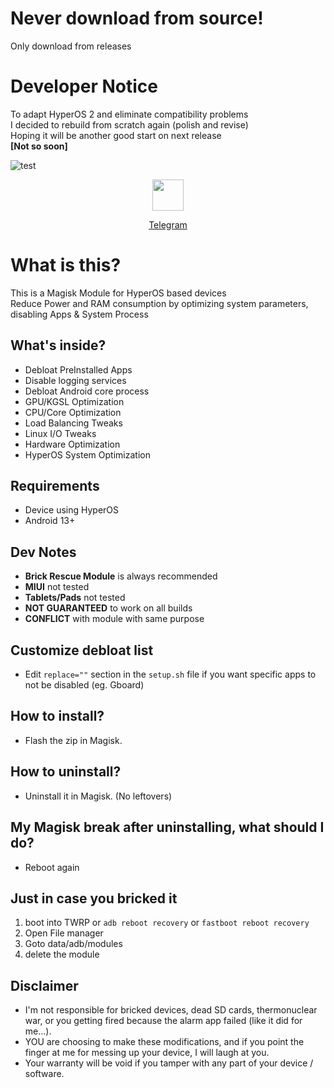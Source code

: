 # Never download from source!
Only download from releases

# Developer Notice
To adapt HyperOS 2 and eliminate compatibility problems\
I decided to rebuild from scratch again (polish and revise)\
Hoping it will be another good start on next release\
**[Not so soon]**

![test](https://github.com/user-attachments/assets/5cf75f24-5993-4e64-b3b2-328f30d4ff31)
<div align="center">
<a href="https://t.me/TatshSecretCave" ><img height="50" src="https://www.vectorlogo.zone/logos/telegram/telegram-tile.svg"/></a>

<a href="https://t.me/TatshSecretCave" >Telegram</a>
</div>

# What is this?
This is a Magisk Module for HyperOS based devices\
Reduce Power and RAM consumption by optimizing system parameters, disabling Apps & System Process

## What's inside?
- Debloat PreInstalled Apps
- Disable logging services
- Debloat Android core process
- GPU/KGSL Optimization
- CPU/Core Optimization
- Load Balancing Tweaks
- Linux I/O Tweaks
- Hardware Optimization
- HyperOS System Optimization

## Requirements
- Device using HyperOS
- Android 13+

## Dev Notes
- **Brick Rescue Module** is always recommended
- **MIUI** not tested
- **Tablets/Pads** not tested
- **NOT GUARANTEED** to work on all builds
- **CONFLICT** with module with same purpose

## Customize debloat list
- Edit `replace=""` section in the `setup.sh` file if you want specific apps to not be disabled (eg. Gboard)

## How to install?
- Flash the zip in Magisk.

## How to uninstall?
- Uninstall it in Magisk. (No leftovers)

## My Magisk break after uninstalling, what should I do?
- Reboot again

## Just in case you bricked it
1. boot into TWRP or `adb reboot recovery` or `fastboot reboot recovery`
2. Open File manager
3. Goto data/adb/modules
4. delete the module

## Disclaimer
* I'm not responsible for bricked devices, dead SD cards, thermonuclear war, or you getting fired because the alarm app failed (like it did for me...).
* YOU are choosing to make these modifications, and if you point the finger at me for messing up your device, I will laugh at you.
* Your warranty will be void if you tamper with any part of your device / software.
